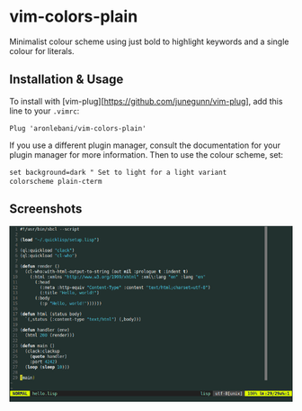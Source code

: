 # vim-colors-plain

Minimalist colour scheme using just bold to highlight keywords and a single colour for literals.

## Installation & Usage

To install with [vim-plug][https://github.com/junegunn/vim-plug], add this line to your `.vimrc`:
```
Plug 'aronlebani/vim-colors-plain'
```
If you use a different plugin manager, consult the documentation for your plugin manager for more
information. Then to use the colour scheme, set:
```
set background=dark " Set to light for a light variant
colorscheme plain-cterm
```

## Screenshots

![Screenshot](screenshots/lisp-dark.png)
